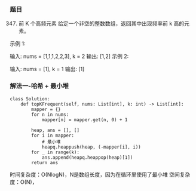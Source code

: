 ### 题目

347. 前 K 个高频元素
给定一个非空的整数数组，返回其中出现频率前 k 高的元素。

示例 1:

输入: nums = [1,1,1,2,2,3], k = 2
输出: [1,2]
示例 2:

输入: nums = [1], k = 1
输出: [1]

### 解法一-哈希 + 最小堆

```python3
class Solution:
    def topKFrequent(self, nums: List[int], k: int) -> List[int]:
        mapper = {}
        for n in nums:
            mapper[n] = mapper.get(n, 0) + 1

        heap, ans = [], []
        for i in mapper:
            # 最小堆
            heapq.heappush(heap, (-mapper[i], i))
        for _ in range(k):
            ans.append(heapq.heappop(heap)[1])
        return ans
```
时间复杂度：O(NlogN)，N是数组长度，因为在循环里使用了最小堆
空间复杂度：O(N)，